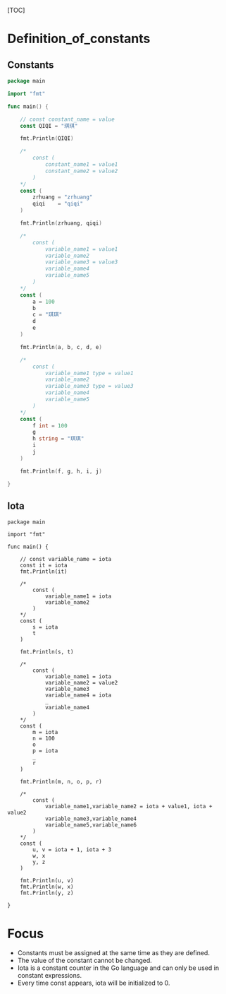 [TOC]



# Definition_of_constants

## Constants

```go
package main

import "fmt"

func main() {

	// const constant_name = value
	const QIQI = "琪琪"

	fmt.Println(QIQI)

	/*
		const (
			constant_name1 = value1
			constant_name2 = value2
		)
	*/
	const (
		zrhuang = "zrhuang"
		qiqi    = "qiqi"
	)

	fmt.Println(zrhuang, qiqi)

	/*
		const (
			variable_name1 = value1
			variable_name2
			variable_name3 = value3
			variable_name4
			variable_name5
		)
	*/
	const (
		a = 100
		b
		c = "琪琪"
		d
		e
	)

	fmt.Println(a, b, c, d, e)

	/*
		const (
			variable_name1 type = value1
			variable_name2
			variable_name3 type = value3
			variable_name4
			variable_name5
		)
	*/
	const (
		f int = 100
		g
		h string = "琪琪"
		i
		j
	)

	fmt.Println(f, g, h, i, j)

}

```

## Iota

```
package main

import "fmt"

func main() {

	// const variable_name = iota
	const it = iota
	fmt.Println(it)

	/*
		const (
			variable_name1 = iota
			variable_name2
		)
	*/
	const (
		s = iota
		t
	)

	fmt.Println(s, t)

	/*
		const (
			variable_name1 = iota
			variable_name2 = value2
			variable_name3
			variable_name4 = iota
			_
			variable_name4
		)
	*/
	const (
		m = iota
		n = 100
		o
		p = iota
		_
		r
	)

	fmt.Println(m, n, o, p, r)

	/*
		const (
			variable_name1,variable_name2 = iota + value1, iota + value2
			variable_name3,variable_name4
			variable_name5,variable_name6
		)
	*/
	const (
		u, v = iota + 1, iota + 3
		w, x
		y, z
	)

	fmt.Println(u, v)
	fmt.Println(w, x)
	fmt.Println(y, z)

}

```

# Focus

* Constants must be assigned at the same time as they are defined.
* The value of the constant cannot be changed.
* Iota is a constant counter in the Go language and can only be used in constant expressions.
* Every time const appears, iota will be initialized to 0.